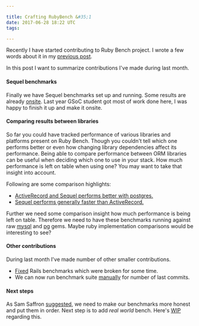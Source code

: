 ```yaml
---

title: Crafting RubyBench &#35;1
date: 2017-06-28 18:22 UTC
tags:

---
```


Recently I have started contributing to Ruby Bench project.
I wrote a few words about it in my <a target="_blank" href="/2017/05/28/getting-into-open-source/">previous post</a>.

In this post I want to summarize contributions I've made during last month.

<h4>Sequel benchmarks</h4>
Finally we have Sequel benchmarks set up and running. Some results are already <a target="_blank" href="https://rubybench.org/jeremyevans/sequel/commits?result_type=sequel/mysql2_scope_all&display_count=2000">onsite</a>. Last year GSoC student got most of work done here, I was happy to finish it up and make it onsite.

<h4>Comparing results between libraries</h4>
So far you could have tracked performance of various libraries and platforms present on Ruby Bench.
Though you couldn't tell which one performs better or even how changing library dependencies affect its performance.
Being able to compare performance between ORM libraries can be useful when deciding which one to use in your stack.
How much performance is left on table when using one? You may want to take that insight into account.

Following are some comparison highlights:

<ul>
  <li>
    <a target="_blank" href="https://rubybench.org/rails/rails/commits?result_type=activerecord/mysql2_scope_all&display_count=200&compare_with=activerecord/postgres_scope_all">ActiveRecord and Sequel performs better with postgres.</a>
  </li>
  <li>
    <a target="_blank" href="https://rubybench.org/rails/rails/commits?result_type=activerecord/mysql2_scope_all&display_count=20&compare_with=sequel/mysql2_scope_all">Sequel performs generally faster than ActiveRecord.</a>
  </li>
</ul>

Further we need some comparison insight how much performance is being left on table. Therefore we need to have these benchmarks running against raw <a target="_blank" href="https://github.com/brianmario/mysql2">mysql</a> and <a target="_blank" href="https://github.com/ged/ruby-pg">pg</a> gems. Maybe ruby implementation comparisons would be interesting to see?

<h4>Other contributions</h4>
During last month I've made number of other smaller contributions.
<ul>
  <li><a href="https://github.com/ruby-bench/ruby-bench-web/issues/193" target="_blank">Fixed</a> Rails benchmarks which were broken for some time.</li>
  <li>We can now run benchmark suite <a href="https://github.com/ruby-bench/ruby-bench-web/pull/210" target="_blank">manually</a> for number of last commits.</li>
</ul>
<h4>Next steps</h4>
As Sam Saffron <a href="https://community.rubybench.org/t/how-can-active-record-be-faster/142/11" target="_blank">suggested</a>, we need to make our benchmarks more honest and put them in order. Next step is to add <i>real world</i> bench. Here's <a href="https://github.com/ruby-bench/ruby-bench-suite/pull/88" target="_blank">WIP</a> regarding this.
